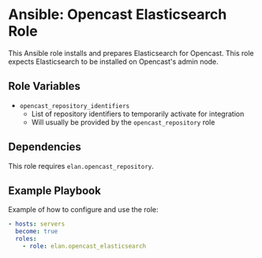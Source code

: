 Ansible: Opencast Elasticsearch Role
====================================

This Ansible role installs and prepares Elasticsearch for Opencast.
This role expects Elasticsearch to be installed on Opencast's admin node.

Role Variables
--------------

- `opencast_repository_identifiers`
    - List of repository identifiers to temporarily activate for integration
	 - Will usually be provided by the `opencast_repository` role

Dependencies
------------

This role requires `elan.opencast_repository`.


Example Playbook
----------------

Example of how to configure and use the role:

```yaml
- hosts: servers
  become: true
  roles:
    - role: elan.opencast_elasticsearch
```
